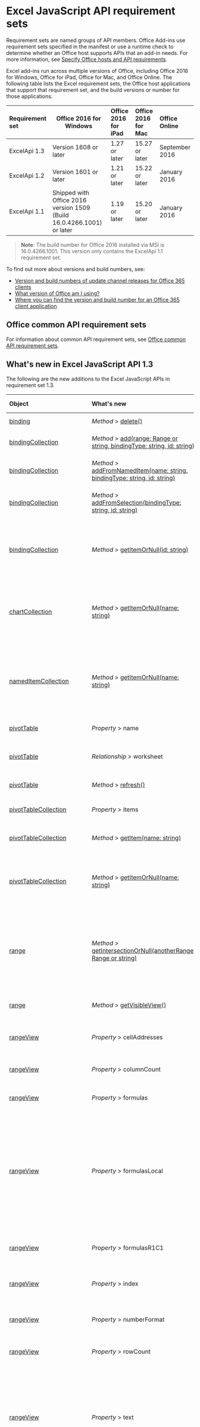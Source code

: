 # Excel JavaScript API requirement sets

Requirement sets are named groups of API members. Office Add-ins use requirement sets specified in the manifest or use a runtime check to determine whether an Office host supports APIs that an add-in needs. For more information, see [Specify Office hosts and API requirements](../docs/overview/specify-office-hosts-and-api-requirements.md).

Excel add-ins run across multiple versions of Office, including Office 2016 for Windows, Office for iPad, Office for Mac, and Office Online. The following table lists the Excel requirement sets, the Office host applications that support that requirement set, and the build versions or number for those applications. 

|  Requirement set  |  Office 2016 for Windows  |  Office 2016 for iPad  |  Office 2016 for Mac  | Office Online  |
|:-----|-----|:-----|:-----|:-----|
| ExcelApi 1.3  | Version 1608 or later| 1.27 or later |  15.27 or later| September 2016 | 
| ExcelApi 1.2  | Version 1601 or later | 1.21 or later | 15.22 or later| January 2016 |
| ExcelApi 1.1  | Shipped with Office 2016 version 1509 (Build 16.0.4266.1001) or later | 1.19 or later | 15.20 or later| January 2016 |

> **Note**: The build number for Office 2016 installed via MSI is 16.0.4266.1001. This version only contains the ExcelApi 1.1 requirement set.

To find out more about versions and build numbers, see:

- [Version and build numbers of update channel releases for Office 365 clients](https://technet.microsoft.com/en-us/library/mt592918.aspx)
- [What version of Office am I using?](https://support.office.com/en-us/article/What-version-of-Office-am-I-using-932788b8-a3ce-44bf-bb09-e334518b8b19?ui=en-US&rs=en-US&ad=US&fromAR=1)
- [Where you can find the version and build number for an Office 365 client application](https://technet.microsoft.com/en-us/library/mt592918.aspx#Anchor_1)

## Office common API requirement sets
For information about common API requirement sets, see [Office common API requirement sets](office-add-in-requirement-sets.md).

## What's new in Excel JavaScript API 1.3 
The following are the new additions to the Excel JavaScript APIs in requirement set 1.3. 

|Object| What's new| Description|Requirement set|
|:----|:----|:----|:----|
|[binding](resources/binding.md)|_Method_ > [delete()](resources/binding.md#delete)|Deletes the binding.|1.3|
|[bindingCollection](resources/bindingcollection.md)|_Method_ > [add(range: Range or string, bindingType: string, id: string)](resources/bindingcollection.md#addrange-range-or-string-bindingtype-string-id-string)|Add a new binding to a particular Range.|1.3|
|[bindingCollection](resources/bindingcollection.md)|_Method_ > [addFromNamedItem(name: string, bindingType: string, id: string)](resources/bindingcollection.md#addfromnameditemname-string-bindingtype-string-id-string)|Add a new binding based on a named item in the workbook.|1.3|
|[bindingCollection](resources/bindingcollection.md)|_Method_ > [addFromSelection(bindingType: string, id: string)](resources/bindingcollection.md#addfromselectionbindingtype-string-id-string)|Add a new binding based on the current selection.|1.3|
|[bindingCollection](resources/bindingcollection.md)|_Method_ > [getItemOrNull(id: string)](resources/bindingcollection.md#getitemornullid-string)|Gets a binding object by ID. If the binding object does not exist, the return object's isNull property will be true.|1.3|
|[chartCollection](resources/chartcollection.md)|_Method_ > [getItemOrNull(name: string)](resources/chartcollection.md#getitemornullname-string)|Gets a chart using its name. If there are multiple charts with the same name, the first one will be returned.|1.3|
|[namedItemCollection](resources/nameditemcollection.md)|_Method_ > [getItemOrNull(name: string)](resources/nameditemcollection.md#getitemornullname-string)|Gets a nameditem object using its name. If the nameditem object does not exist, the returned object's isNull property will be true.|1.3|
|[pivotTable](resources/pivottable.md)|_Property_ > name|Name of the PivotTable.|1.3|
|[pivotTable](resources/pivottable.md)|_Relationship_ > worksheet|The worksheet containing the current PivotTable. Read-only.|1.3|
|[pivotTable](resources/pivottable.md)|_Method_ > [refresh()](resources/pivottable.md#refresh)|Refreshes the PivotTable.|1.3|
|[pivotTableCollection](resources/pivottablecollection.md)|_Property_ > items|A collection of pivotTable objects. Read-only.|1.3|
|[pivotTableCollection](resources/pivottablecollection.md)|_Method_ > [getItem(name: string)](resources/pivottablecollection.md#getitemname-string)|Gets a PivotTable by name.|1.3|
|[pivotTableCollection](resources/pivottablecollection.md)|_Method_ > [getItemOrNull(name: string)](resources/pivottablecollection.md#getitemornullname-string)|Gets a PivotTable by name. If the PivotTable does not exist, the return object's isNull property will be true.|1.3|
|[range](resources/range.md)|_Method_ > [getIntersectionOrNull(anotherRange: Range or string)](resources/range.md#getintersectionornullanotherrange-range-or-string)|Gets the range object that represents the rectangular intersection of the given ranges. If no intersection is found, will return a null object.|1.3|
|[range](resources/range.md)|_Method_ > [getVisibleView()](resources/range.md#getvisibleview)|Represents the visible rows of the current range.|1.3|
|[rangeView](resources/rangeview.md)|_Property_ > cellAddresses|Represents the cell addresses of the RangeView. Read-only.|1.3|
|[rangeView](resources/rangeview.md)|_Property_ > columnCount|Returns the number of visible columns. Read-only.|1.3|
|[rangeView](resources/rangeview.md)|_Property_ > formulas|Represents the formula in A1-style notation.|1.3|
|[rangeView](resources/rangeview.md)|_Property_ > formulasLocal|Represents the formula in A1-style notation, in the user's language and number-formatting locale.  For example, the English "=SUM(A1, introduced in 1.5)" formula would become "=SUMME(A1; 1,5)" in German.|1.3|
|[rangeView](resources/rangeview.md)|_Property_ > formulasR1C1|Represents the formula in R1C1-style notation.|1.3|
|[rangeView](resources/rangeview.md)|_Property_ > index|Returns a value that represents the index of the RangeView. Read-only.|1.3|
|[rangeView](resources/rangeview.md)|_Property_ > numberFormat|Represents Excel's number format code for the given cell.|1.3|
|[rangeView](resources/rangeview.md)|_Property_ > rowCount|Returns the number of visible rows. Read-only.|1.3|
|[rangeView](resources/rangeview.md)|_Property_ > text|Text values of the specified range. The Text value will not depend on the cell width. The # sign substitution that happens in Excel UI will not affect the text value returned by the API. Read-only.|1.3|
|[rangeView](resources/rangeview.md)|_Property_ > valueTypes|Represents the type of data of each cell. Read-only. Possible values are: Unknown, Empty, String, Integer, Double, Boolean, Error.|1.3|
|[rangeView](resources/rangeview.md)|_Property_ > values|Represents the raw values of the specified range view. The data returned could be of type string, number, or a boolean. Cell that contain an error will return the error string.|1.3|
|[rangeView](resources/rangeview.md)|_Relationship_ > rows|Represents a collection of range views associated with the range. Read-only.|1.3|
|[rangeView](resources/rangeview.md)|_Method_ > [getRange()](resources/rangeview.md#getrange)|Gets the parent range associated with the current RangeView.|1.3|
|[rangeViewCollection](resources/rangeviewcollection.md)|_Property_ > items|A collection of rangeView objects. Read-only.|1.3|
|[rangeViewCollection](resources/rangeviewcollection.md)|_Method_ > [getItemAt(index: number)](resources/rangeviewcollection.md#getitematindex-number)|Gets a RangeView Row via it's index. Zero-Indexed.|1.3|
|[setting](resources/setting.md)|_Property_ > key|Returns the key that represents the id of the Setting. Read-only.|1.3|
|[setting](resources/setting.md)|_Method_ > [delete()](resources/setting.md#delete)|Deletes the setting.|1.3|
|[settingCollection](resources/settingcollection.md)|_Property_ > items|A collection of setting objects. Read-only.|1.3|
|[settingCollection](resources/settingcollection.md)|_Method_ > [getItem(key: string)](resources/settingcollection.md#getitemkey-string)|Gets a Setting entry via the key.|1.3|
|[settingCollection](resources/settingcollection.md)|_Method_ > [getItemOrNull(key: string)](resources/settingcollection.md#getitemornullkey-string)|Gets a Setting entry via the key. If the Setting does not exist, the returned object's isNull property will be true.|1.3|
|[settingCollection](resources/settingcollection.md)|_Method_ > [set(key: string, value: string)](resources/settingcollection.md#setkey-string-value-string)|Sets or adds the specified setting to the workbook.|1.3|
|[settingsChangedEventArgs](resources/settingschangedeventargs.md)|_Relationship_ > settingCollection|Gets the Setting object that represents the binding that raised the SettingsChanged event|1.3|
|[table](resources/table.md)|_Property_ > highlightFirstColumn|Indicates whether the first column contains special formatting.|1.3|
|[table](resources/table.md)|_Property_ > highlightLastColumn|Indicates whether the last column contains special formatting.|1.3|
|[table](resources/table.md)|_Property_ > showBandedColumns|Indicates whether the columns show banded formatting in which odd columns are highlighted differently from even ones to make reading the table easier.|1.3|
|[table](resources/table.md)|_Property_ > showBandedRows|Indicates whether the rows show banded formatting in which odd rows are highlighted differently from even ones to make reading the table easier.|1.3|
|[table](resources/table.md)|_Property_ > showFilterButton|Indicates whether the filter buttons are visible at the top of each column header. Setting this is only allowed if the table contains a header row.|1.3|
|[tableCollection](resources/tablecollection.md)|_Method_ > [getItemOrNull(key: number or string)](resources/tablecollection.md#getitemornullkey-number-or-string)|Gets a table by Name or ID. If the table does not exist, the return object's isNull property will be true.|1.3|
|[tableColumnCollection](resources/tablecolumncollection.md)|_Method_ > [getItemOrNull(key: number or string)](resources/tablecolumncollection.md#getitemornullkey-number-or-string)|Gets a column object by Name or ID. If the column does not exist, the returned object's isNull property will be true.|1.3|
|[workbook](resources/workbook.md)|_Relationship_ > pivotTables|Represents a collection of PivotTables associated with the workbook. Read-only.|1.3|
|[workbook](resources/workbook.md)|_Relationship_ > settings|Represents a collection of Settings associated with the workbook. Read-only.|1.3|
|[worksheet](resources/worksheet.md)|_Relationship_ > pivotTables|Collection of PivotTables that are part of the worksheet. Read-only.|1.3|

## What's new in Excel JavaScript API 1.2
The following are the new additions to the Excel JavaScript APIs in requirement set 1.2. 

|Object| What's new| Description|Requirement set|
|:----|:----|:----|:----|
|[bindingDataChangedEventArgs](resources/bindingdatachangedeventargs.md)|_Relationship_ > binding|Gets the Binding object that represents the binding that raised the DataChanged event.|1.2, introduced in 1.3|
|[bindingSelectionChangedEventArgs](resources/bindingselectionchangedeventargs.md)|_Property_ > columnCount|Gets the number of columns selected.|1.2, introduced in 1.3|
|[bindingSelectionChangedEventArgs](resources/bindingselectionchangedeventargs.md)|_Property_ > rowCount|Gets the number of rows selected.|1.2, introduced in 1.3|
|[bindingSelectionChangedEventArgs](resources/bindingselectionchangedeventargs.md)|_Property_ > startColumn|Gets the index of the first column of the selection (zero-based).|1.2, introduced in 1.3|
|[bindingSelectionChangedEventArgs](resources/bindingselectionchangedeventargs.md)|_Property_ > startRow|Gets the index of the first row of the selection (zero-based).|1.2, introduced in 1.3|
|[bindingSelectionChangedEventArgs](resources/bindingselectionchangedeventargs.md)|_Relationship_ > binding|Gets the Binding object that represents the binding that raised the SelectionChanged event.|1.2, introduced in 1.3|
|[chart](resources/chart.md)|_Property_ > id|Gets a chart based on its position in the collection. Read-only.|1.2|
|[chart](resources/chart.md)|_Relationship_ > worksheet|The worksheet containing the current chart. Read-only.|1.2|
|[chart](resources/chart.md)|_Method_ > [getImage(height: number, width: number, fittingMode: string)](resources/chart.md#getimageheight-number-width-number-fittingmode-string)|Renders the chart as a base64-encoded image by scaling the chart to fit the specified dimensions.|1.2|
|[filter](resources/filter.md)|_Relationship_ > criteria|The currently applied filter on the given column. Read-only.|1.2|
|[filter](resources/filter.md)|_Method_ > [apply(criteria: FilterCriteria)](resources/filter.md#applycriteria-filtercriteria)|Apply the given filter criteria on the given column.|1.2|
|[filter](resources/filter.md)|_Method_ > [applyBottomItemsFilter(count: number)](resources/filter.md#applybottomitemsfiltercount-number)|Apply a "Bottom Item" filter to the column for the given number of elements.|1.2|
|[filter](resources/filter.md)|_Method_ > [applyBottomPercentFilter(percent: number)](resources/filter.md#applybottompercentfilterpercent-number)|Apply a "Bottom Percent" filter to the column for the given percentage of elements.|1.2|
|[filter](resources/filter.md)|_Method_ > [applyCellColorFilter(color: string)](resources/filter.md#applycellcolorfiltercolor-string)|Apply a "Cell Color" filter to the column for the given color.|1.2|
|[filter](resources/filter.md)|_Method_ > [applyCustomFilter(criteria1: string, criteria2: string, oper: string)](resources/filter.md#applycustomfiltercriteria1-string-criteria2-string-oper-string)|Apply a "Icon" filter to the column for the given criteria strings.|1.2|
|[filter](resources/filter.md)|_Method_ > [applyDynamicFilter(criteria: string)](resources/filter.md#applydynamicfiltercriteria-string)|Apply a "Dynamic" filter to the column.|1.2|
|[filter](resources/filter.md)|_Method_ > [applyFontColorFilter(color: string)](resources/filter.md#applyfontcolorfiltercolor-string)|Apply a "Font Color" filter to the column for the given color.|1.2|
|[filter](resources/filter.md)|_Method_ > [applyIconFilter(icon: Icon)](resources/filter.md#applyiconfiltericon-icon)|Apply a "Icon" filter to the column for the given icon.|1.2|
|[filter](resources/filter.md)|_Method_ > [applyTopItemsFilter(count: number)](resources/filter.md#applytopitemsfiltercount-number)|Apply a "Top Item" filter to the column for the given number of elements.|1.2|
|[filter](resources/filter.md)|_Method_ > [applyTopPercentFilter(percent: number)](resources/filter.md#applytoppercentfilterpercent-number)|Apply a "Top Percent" filter to the column for the given percentage of elements.|1.2|
|[filter](resources/filter.md)|_Method_ > [applyValuesFilter(values: ()[])](resources/filter.md#applyvaluesfiltervalues-)|Apply a "Values" filter to the column for the given values.|1.2|
|[filter](resources/filter.md)|_Method_ > [clear()](resources/filter.md#clear)|Clear the filter on the given column.|1.2|
|[filterCriteria](resources/filtercriteria.md)|_Property_ > color|The HTML color string used to filter cells. Used with "cellColor" and "fontColor" filtering.|1.2|
|[filterCriteria](resources/filtercriteria.md)|_Property_ > criterion1|The first criterion used to filter data. Used as an operator in the case of "custom" filtering.|1.2|
|[filterCriteria](resources/filtercriteria.md)|_Property_ > criterion2|The second criterion used to filter data. Only used as an operator in the case of "custom" filtering.|1.2|
|[filterCriteria](resources/filtercriteria.md)|_Property_ > dynamicCriteria|The dynamic criteria from the Excel.DynamicFilterCriteria set to apply on this column. Used with "dynamic" filtering. Possible values are: Unknown, AboveAverage, AllDatesInPeriodApril, AllDatesInPeriodAugust, AllDatesInPeriodDecember, AllDatesInPeriodFebruray, AllDatesInPeriodJanuary, AllDatesInPeriodJuly, AllDatesInPeriodJune, AllDatesInPeriodMarch, AllDatesInPeriodMay, AllDatesInPeriodNovember, AllDatesInPeriodOctober, AllDatesInPeriodQuarter1, AllDatesInPeriodQuarter2, AllDatesInPeriodQuarter3, AllDatesInPeriodQuarter4, AllDatesInPeriodSeptember, BelowAverage, LastMonth, LastQuarter, LastWeek, LastYear, NextMonth, NextQuarter, NextWeek, NextYear, ThisMonth, ThisQuarter, ThisWeek, ThisYear, Today, Tomorrow, YearToDate, Yesterday.|1.2|
|[filterCriteria](resources/filtercriteria.md)|_Property_ > filterOn|The property used by the filter to determine whether the values should stay visible. Possible values are: BottomItems, BottomPercent, CellColor, Dynamic, FontColor, Values, TopItems, TopPercent, Icon, Custom.|1.2|
|[filterCriteria](resources/filtercriteria.md)|_Property_ > operator|The operator used to combine criterion 1 and 2 when using "custom" filtering. Possible values are: And, Or.|1.2|
|[filterCriteria](resources/filtercriteria.md)|_Property_ > values|The set of values to be used as part of "values" filtering.|1.2|
|[filterCriteria](resources/filtercriteria.md)|_Relationship_ > icon|The icon used to filter cells. Used with "icon" filtering.|1.2|
|[filterDatetime](resources/filterdatetime.md)|_Property_ > date|The date in ISO8601 format used to filter data.|1.2|
|[filterDatetime](resources/filterdatetime.md)|_Property_ > specificity|How specific the date should be used to keep data. For example, if the date is 2005-04-02 and the specifity is set to "month", the filter operation will keep all rows with a date in the month of april 2009. Possible values are: Year, Monday, Day, Hour, Minute, Second.|1.2|
|[formatProtection](resources/formatprotection.md)|_Property_ > formulaHidden|Indicates if Excel hides the formula for the cells in the range. A null value indicates that the entire range doesn't have uniform formula hidden setting.|1.2|
|[formatProtection](resources/formatprotection.md)|_Property_ > locked|Indicates if Excel locks the cells in the object. A null value indicates that the entire range doesn't have uniform lock setting.|1.2|
|[icon](resources/icon.md)|_Property_ > index|Represents the index of the icon in the given set.|1.2|
|[icon](resources/icon.md)|_Property_ > set|Represents the set that the icon is part of. Possible values are: Invalid, ThreeArrows, ThreeArrowsGray, ThreeFlags, ThreeTrafficLights1, ThreeTrafficLights2, ThreeSigns, ThreeSymbols, ThreeSymbols2, FourArrows, FourArrowsGray, FourRedToBlack, FourRating, FourTrafficLights, FiveArrows, FiveArrowsGray, FiveRating, FiveQuarters, ThreeStars, ThreeTriangles, FiveBoxes.|1.2|
|[range](resources/range.md)|_Property_ > columnHidden|Represents if all columns of the current range are hidden.|1.2|
|[range](resources/range.md)|_Property_ > formulasR1C1|Represents the formula in R1C1-style notation.|1.2|
|[range](resources/range.md)|_Property_ > hidden|Represents if all cells of the current range are hidden. Read-only.|1.2|
|[range](resources/range.md)|_Property_ > rowHidden|Represents if all rows of the current range are hidden.|1.2|
|[range](resources/range.md)|_Relationship_ > sort|Represents the range sort of the current range. Read-only.|1.2|
|[range](resources/range.md)|_Method_ > [getColumnsAfter(count: number)](resources/range.md#getcolumnsaftercount-number)|Gets a certain number of columns to the right of the current Range object.|1.2, introduced in 1.3|
|[range](resources/range.md)|_Method_ > [getColumnsBefore(count: number)](resources/range.md#getcolumnsbeforecount-number)|Gets a certain number of columns to the left of the current Range object.|1.2, introduced in 1.3|
|[range](resources/range.md)|_Method_ > [getResizedRange(deltaRows: number, deltaColumns: number)](resources/range.md#getresizedrangedeltarows-number-deltacolumns-number)|Gets a Range object similar to the current Range object, but with its bottom-right corner expanded (or contracted) by some number of rows and columns.|1.2, introduced in 1.3|
|[range](resources/range.md)|_Method_ > [getRowsAbove(count: number)](resources/range.md#getrowsabovecount-number)|Gets a certain number of rows above the current Range object.|1.2, introduced in 1.3|
|[range](resources/range.md)|_Method_ > [getRowsBelow(count: number)](resources/range.md#getrowsbelowcount-number)|Gets a certain number of rows below the current Range object.|1.2, introduced in 1.3|
|[range](resources/range.md)|_Method_ > [merge(across: bool)](resources/range.md#mergeacross-bool)|Merge the range cells into one region in the worksheet.|1.2|
|[range](resources/range.md)|_Method_ > [unmerge()](resources/range.md#unmerge)|Unmerge the range cells into separate cells.|1.2|
|[rangeFormat](resources/rangeformat.md)|_Property_ > columnWidth|Gets or sets the width of all colums within the range. If the column widths are not uniform, null will be returned.|1.2|
|[rangeFormat](resources/rangeformat.md)|_Property_ > rowHeight|Gets or sets the height of all rows in the range. If the row heights are not uniform null will be returned.|1.2|
|[rangeFormat](resources/rangeformat.md)|_Relationship_ > protection|Returns the format protection object for a range. Read-only.|1.2|
|[rangeFormat](resources/rangeformat.md)|_Method_ > [autofitColumns()](resources/rangeformat.md#autofitcolumns)|Changes the width of the columns of the current range to achieve the best fit, based on the current data in the columns.|1.2|
|[rangeFormat](resources/rangeformat.md)|_Method_ > [autofitRows()](resources/rangeformat.md#autofitrows)|Changes the height of the rows of the current range to achieve the best fit, based on the current data in the columns.|1.2|
|[rangeReference](resources/rangereference.md)|_Property_ > address|Represents the visible rows of the current range.|1.2|
|[rangeSort](resources/rangesort.md)|_Method_ > [apply(fields: SortField[], matchCase: bool, hasHeaders: bool, orientation: string, method: string)](resources/rangesort.md#applyfields-sortfield-matchcase-bool-hasheaders-bool-orientation-string-method-string)|Perform a sort operation.|1.2|
|[selectionChangedEventArgs](resources/selectionchangedeventargs.md)|_Relationship_ > workbook|Gets the workbook object that raised the SelectionChanged event.|1.2, introduced in 1.3|
|[sortField](resources/sortfield.md)|_Property_ > ascending|Represents whether the sorting is done in an ascending fashion.|1.2|
|[sortField](resources/sortfield.md)|_Property_ > color|Represents the color that is the target of the condition if the sorting is on font or cell color.|1.2|
|[sortField](resources/sortfield.md)|_Property_ > dataOption|Represents additional sorting options for this field. Possible values are: Normal, TextAsNumber.|1.2|
|[sortField](resources/sortfield.md)|_Property_ > key|Represents the column (or row, depending on the sort orientation) that the condition is on. Represented as an offset from the first column (or row).|1.2|
|[sortField](resources/sortfield.md)|_Property_ > sortOn|Represents the type of sorting of this condition. Possible values are: Value, CellColor, FontColor, Icon.|1.2|
|[sortField](resources/sortfield.md)|_Relationship_ > icon|Represents the icon that is the target of the condition if the sorting is on the cell's icon.|1.2|
|[table](resources/table.md)|_Relationship_ > sort|Represents the sorting for the table. Read-only.|1.2|
|[table](resources/table.md)|_Relationship_ > worksheet|The worksheet containing the current table. Read-only.|1.2|
|[table](resources/table.md)|_Method_ > [clearFilters()](resources/table.md#clearfilters)|Clears all the filters currently applied on the table.|1.2|
|[table](resources/table.md)|_Method_ > [convertToRange()](resources/table.md#converttorange)|Converts the table into a normal range of cells. All data is preserved.|1.2|
|[table](resources/table.md)|_Method_ > [reapplyFilters()](resources/table.md#reapplyfilters)|Reapplies all the filters currently on the table.|1.2|
|[tableColumn](resources/tablecolumn.md)|_Relationship_ > filter|Retrieve the filter applied to the column. Read-only.|1.2|
|[tableSort](resources/tablesort.md)|_Property_ > matchCase|Represents whether the casing impacted the last sort of the table. Read-only.|1.2|
|[tableSort](resources/tablesort.md)|_Property_ > method|Represents Chinese character ordering method last used to sort the table. Read-only. Possible values are: PinYin, StrokeCount.|1.2|
|[tableSort](resources/tablesort.md)|_Relationship_ > fields|Represents the current conditions used to last sort the table. Read-only.|1.2|
|[tableSort](resources/tablesort.md)|_Method_ > [apply(fields: SortField[], matchCase: bool, method: string)](resources/tablesort.md#applyfields-sortfield-matchcase-bool-method-string)|Perform a sort operation.|1.2|
|[tableSort](resources/tablesort.md)|_Method_ > [clear()](resources/tablesort.md#clear)|Clears the sorting that is currently on the table. While this doesn't modify the table's ordering, it clears the state of the header buttons.|1.2|
|[tableSort](resources/tablesort.md)|_Method_ > [reapply()](resources/tablesort.md#reapply)|Reapplies the current sorting parameters to the table.|1.2|
|[workbook](resources/workbook.md)|_Relationship_ > functions|Represents Excel application instance that contains this workbook. Read-only.|1.2|
|[worksheet](resources/worksheet.md)|_Relationship_ > protection|Returns sheet protection object for a worksheet. Read-only.|1.2|
|[worksheetProtection](resources/worksheetprotection.md)|_Property_ > protected|Indicates if the worksheet is protected. Read-Only. Read-only.|1.2|
|[worksheetProtection](resources/worksheetprotection.md)|_Relationship_ > options|Sheet protection options. Read-only.|1.2|
|[worksheetProtection](resources/worksheetprotection.md)|_Method_ > [protect(options: WorksheetProtectionOptions)](resources/worksheetprotection.md#protectoptions-worksheetprotectionoptions)|Protects a worksheet. Fails if the worksheet has been protected.|1.2|
|[worksheetProtection](resources/worksheetprotection.md)|_Method_ > [unprotect()](resources/worksheetprotection.md#unprotect)|Unprotects a worksheet.|1.2|
|[worksheetProtectionOptions](resources/worksheetprotectionoptions.md)|_Property_ > allowAutoFilter|Represents the worksheet protection option of allowing using auto filter feature.|1.2|
|[worksheetProtectionOptions](resources/worksheetprotectionoptions.md)|_Property_ > allowDeleteColumns|Represents the worksheet protection option of allowing deleting columns.|1.2|
|[worksheetProtectionOptions](resources/worksheetprotectionoptions.md)|_Property_ > allowDeleteRows|Represents the worksheet protection option of allowing deleting rows.|1.2|
|[worksheetProtectionOptions](resources/worksheetprotectionoptions.md)|_Property_ > allowFormatCells|Represents the worksheet protection option of allowing formatting cells.|1.2|
|[worksheetProtectionOptions](resources/worksheetprotectionoptions.md)|_Property_ > allowFormatColumns|Represents the worksheet protection option of allowing formatting columns.|1.2|
|[worksheetProtectionOptions](resources/worksheetprotectionoptions.md)|_Property_ > allowFormatRows|Represents the worksheet protection option of allowing formatting rows.|1.2|
|[worksheetProtectionOptions](resources/worksheetprotectionoptions.md)|_Property_ > allowInsertColumns|Represents the worksheet protection option of allowing inserting columns.|1.2|
|[worksheetProtectionOptions](resources/worksheetprotectionoptions.md)|_Property_ > allowInsertHyperlinks|Represents the worksheet protection option of allowing inserting hyperlinks.|1.2|
|[worksheetProtectionOptions](resources/worksheetprotectionoptions.md)|_Property_ > allowInsertRows|Represents the worksheet protection option of allowing inserting rows.|1.2|
|[worksheetProtectionOptions](resources/worksheetprotectionoptions.md)|_Property_ > allowPivotTables|Represents the worksheet protection option of allowing using PivotTable feature.|1.2|
|[worksheetProtectionOptions](resources/worksheetprotectionoptions.md)|_Property_ > allowSort|Represents the worksheet protection option of allowing using sort feature.|1.2|

## Excel JavaScript API 1.1
Excel JavaScript API 1.1 is the first version of the API. For details about the API,  see the Excel JavaScript API reference topics.  
    
## Additional resources

- [Specify Office hosts and API requirements](../docs/overview/specify-office-hosts-and-api-requirements.md)
- [Office Add-ins XML manifest](https://dev.office.com/docs/add-ins/overview/add-in-manifests)

